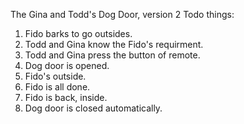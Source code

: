 The Gina and Todd's Dog Door, version 2
Todo things:
1. Fido barks to go outsides.
2. Todd and Gina know the Fido's requirment.
3. Todd and Gina press the button of remote.
4. Dog door is opened.
5. Fido's outside.
6. Fido is all done.
7. Fido is back, inside.
8. Dog door is closed automatically.